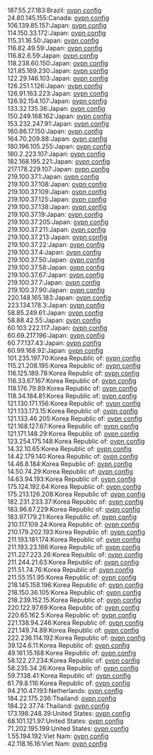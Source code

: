 187.55.27.183:Brazil: [ovpn config](vpn/187_55_27_183.ovpn)  
24.80.145.155:Canada: [ovpn config](vpn/24_80_145_155.ovpn)  
106.139.85.157:Japan: [ovpn config](vpn/106_139_85_157.ovpn)  
114.150.33.172:Japan: [ovpn config](vpn/114_150_33_172.ovpn)  
115.31.16.50:Japan: [ovpn config](vpn/115_31_16_50.ovpn)  
116.82.49.59:Japan: [ovpn config](vpn/116_82_49_59.ovpn)  
116.82.6.59:Japan: [ovpn config](vpn/116_82_6_59.ovpn)  
118.238.60.150:Japan: [ovpn config](vpn/118_238_60_150.ovpn)  
121.85.169.230:Japan: [ovpn config](vpn/121_85_169_230.ovpn)  
122.29.146.103:Japan: [ovpn config](vpn/122_29_146_103.ovpn)  
126.251.1.126:Japan: [ovpn config](vpn/126_251_1_126.ovpn)  
126.91.163.223:Japan: [ovpn config](vpn/126_91_163_223.ovpn)  
126.92.154.107:Japan: [ovpn config](vpn/126_92_154_107.ovpn)  
133.32.135.36:Japan: [ovpn config](vpn/133_32_135_36.ovpn)  
150.249.168.162:Japan: [ovpn config](vpn/150_249_168_162.ovpn)  
153.232.247.91:Japan: [ovpn config](vpn/153_232_247_91.ovpn)  
160.86.17.150:Japan: [ovpn config](vpn/160_86_17_150.ovpn)  
164.70.209.88:Japan: [ovpn config](vpn/164_70_209_88.ovpn)  
180.196.105.255:Japan: [ovpn config](vpn/180_196_105_255.ovpn)  
180.2.223.107:Japan: [ovpn config](vpn/180_2_223_107.ovpn)  
182.168.195.221:Japan: [ovpn config](vpn/182_168_195_221.ovpn)  
217.178.229.107:Japan: [ovpn config](vpn/217_178_229_107.ovpn)  
219.100.37.1:Japan: [ovpn config](vpn/219_100_37_1.ovpn)  
219.100.37.108:Japan: [ovpn config](vpn/219_100_37_108.ovpn)  
219.100.37.109:Japan: [ovpn config](vpn/219_100_37_109.ovpn)  
219.100.37.125:Japan: [ovpn config](vpn/219_100_37_125.ovpn)  
219.100.37.138:Japan: [ovpn config](vpn/219_100_37_138.ovpn)  
219.100.37.19:Japan: [ovpn config](vpn/219_100_37_19.ovpn)  
219.100.37.205:Japan: [ovpn config](vpn/219_100_37_205.ovpn)  
219.100.37.211:Japan: [ovpn config](vpn/219_100_37_211.ovpn)  
219.100.37.213:Japan: [ovpn config](vpn/219_100_37_213.ovpn)  
219.100.37.22:Japan: [ovpn config](vpn/219_100_37_22.ovpn)  
219.100.37.4:Japan: [ovpn config](vpn/219_100_37_4.ovpn)  
219.100.37.50:Japan: [ovpn config](vpn/219_100_37_50.ovpn)  
219.100.37.58:Japan: [ovpn config](vpn/219_100_37_58.ovpn)  
219.100.37.67:Japan: [ovpn config](vpn/219_100_37_67.ovpn)  
219.100.37.7:Japan: [ovpn config](vpn/219_100_37_7.ovpn)  
219.100.37.90:Japan: [ovpn config](vpn/219_100_37_90.ovpn)  
220.148.165.183:Japan: [ovpn config](vpn/220_148_165_183.ovpn)  
223.134.178.3:Japan: [ovpn config](vpn/223_134_178_3.ovpn)  
58.85.249.61:Japan: [ovpn config](vpn/58_85_249_61.ovpn)  
58.88.42.55:Japan: [ovpn config](vpn/58_88_42_55.ovpn)  
60.103.222.117:Japan: [ovpn config](vpn/60_103_222_117.ovpn)  
60.69.217.196:Japan: [ovpn config](vpn/60_69_217_196.ovpn)  
60.77.137.43:Japan: [ovpn config](vpn/60_77_137_43.ovpn)  
60.99.168.92:Japan: [ovpn config](vpn/60_99_168_92.ovpn)  
101.235.197.70:Korea Republic of: [ovpn config](vpn/101_235_197_70.ovpn)  
115.21.208.195:Korea Republic of: [ovpn config](vpn/115_21_208_195.ovpn)  
116.125.189.78:Korea Republic of: [ovpn config](vpn/116_125_189_78.ovpn)  
116.33.67.167:Korea Republic of: [ovpn config](vpn/116_33_67_167.ovpn)  
118.176.79.89:Korea Republic of: [ovpn config](vpn/118_176_79_89.ovpn)  
118.34.184.81:Korea Republic of: [ovpn config](vpn/118_34_184_81.ovpn)  
121.130.171.156:Korea Republic of: [ovpn config](vpn/121_130_171_156.ovpn)  
121.133.173.15:Korea Republic of: [ovpn config](vpn/121_133_173_15.ovpn)  
121.133.46.205:Korea Republic of: [ovpn config](vpn/121_133_46_205.ovpn)  
121.168.127.67:Korea Republic of: [ovpn config](vpn/121_168_127_67.ovpn)  
121.171.148.29:Korea Republic of: [ovpn config](vpn/121_171_148_29.ovpn)  
123.254.175.148:Korea Republic of: [ovpn config](vpn/123_254_175_148.ovpn)  
14.32.10.65:Korea Republic of: [ovpn config](vpn/14_32_10_65.ovpn)  
14.42.179.140:Korea Republic of: [ovpn config](vpn/14_42_179_140.ovpn)  
14.46.8.184:Korea Republic of: [ovpn config](vpn/14_46_8_184.ovpn)  
14.50.74.29:Korea Republic of: [ovpn config](vpn/14_50_74_29.ovpn)  
14.63.94.193:Korea Republic of: [ovpn config](vpn/14_63_94_193.ovpn)  
175.124.192.64:Korea Republic of: [ovpn config](vpn/175_124_192_64.ovpn)  
175.213.126.208:Korea Republic of: [ovpn config](vpn/175_213_126_208.ovpn)  
182.231.233.37:Korea Republic of: [ovpn config](vpn/182_231_233_37.ovpn)  
183.96.67.229:Korea Republic of: [ovpn config](vpn/183_96_67_229.ovpn)  
183.97.179.21:Korea Republic of: [ovpn config](vpn/183_97_179_21.ovpn)  
210.117.109.24:Korea Republic of: [ovpn config](vpn/210_117_109_24.ovpn)  
210.179.202.193:Korea Republic of: [ovpn config](vpn/210_179_202_193.ovpn)  
211.193.181.174:Korea Republic of: [ovpn config](vpn/211_193_181_174.ovpn)  
211.193.23.186:Korea Republic of: [ovpn config](vpn/211_193_23_186.ovpn)  
211.227.223.26:Korea Republic of: [ovpn config](vpn/211_227_223_26.ovpn)  
211.244.21.63:Korea Republic of: [ovpn config](vpn/211_244_21_63.ovpn)  
211.51.74.76:Korea Republic of: [ovpn config](vpn/211_51_74_76.ovpn)  
211.55.151.95:Korea Republic of: [ovpn config](vpn/211_55_151_95.ovpn)  
218.145.158.196:Korea Republic of: [ovpn config](vpn/218_145_158_196.ovpn)  
218.150.36.105:Korea Republic of: [ovpn config](vpn/218_150_36_105.ovpn)  
218.239.152.15:Korea Republic of: [ovpn config](vpn/218_239_152_15.ovpn)  
220.122.97.69:Korea Republic of: [ovpn config](vpn/220_122_97_69.ovpn)  
220.65.162.5:Korea Republic of: [ovpn config](vpn/220_65_162_5.ovpn)  
221.138.94.246:Korea Republic of: [ovpn config](vpn/221_138_94_246.ovpn)  
221.149.74.89:Korea Republic of: [ovpn config](vpn/221_149_74_89.ovpn)  
222.236.114.192:Korea Republic of: [ovpn config](vpn/222_236_114_192.ovpn)  
39.124.6.11:Korea Republic of: [ovpn config](vpn/39_124_6_11.ovpn)  
49.161.15.168:Korea Republic of: [ovpn config](vpn/49_161_15_168.ovpn)  
58.122.27.234:Korea Republic of: [ovpn config](vpn/58_122_27_234.ovpn)  
58.235.34.26:Korea Republic of: [ovpn config](vpn/58_235_34_26.ovpn)  
59.7.138.41:Korea Republic of: [ovpn config](vpn/59_7_138_41.ovpn)  
61.79.8.116:Korea Republic of: [ovpn config](vpn/61_79_8_116.ovpn)  
94.210.47.193:Netherlands: [ovpn config](vpn/94_210_47_193.ovpn)  
184.22.175.236:Thailand: [ovpn config](vpn/184_22_175_236.ovpn)  
184.22.37.74:Thailand: [ovpn config](vpn/184_22_37_74.ovpn)  
173.198.248.39:United States: [ovpn config](vpn/173_198_248_39.ovpn)  
68.101.121.97:United States: [ovpn config](vpn/68_101_121_97.ovpn)  
71.202.195.199:United States: [ovpn config](vpn/71_202_195_199.ovpn)  
1.55.194.192:Viet Nam: [ovpn config](vpn/1_55_194_192.ovpn)  
42.118.16.16:Viet Nam: [ovpn config](vpn/42_118_16_16.ovpn)  
